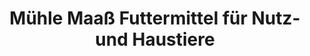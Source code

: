 ---
title: "Mühle Maaß Futtermittel für Nutz- und Haustiere"
url: /trebbin/muehle-maass-futtermittel-fuer-nutz-und-haustiere/
shop: Tiere
---